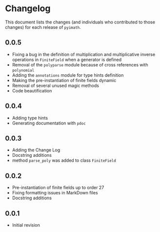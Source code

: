 # Changelog

This document lists the changes (and individuals who contributed to those changes) for each release of `pyimath`.

## 0.0.5

- Fixing a bug in the definition of multiplication and multiplicative inverse operations in `FiniteField` when a generator is defined
- Removal of the `polyparse` module because of cross references with `polynomial`
- Adding the `annotations` module for type hints definition
- Making the pre-instantiation of finite fields dynamic
- Removal of several unused magic methods
- Code beautification

## 0.0.4

- Adding type hints
- Generating documentation with `pdoc`

## 0.0.3

- Adding the Change Log
- Docstring additions
- method `parse_poly` was added to class `FiniteField`

## 0.0.2

- Pre-instantiation of finite fields up to order 27
- Fixing formatting issues in MarkDown files
- Docstring additions

## 0.0.1

- Initial revision